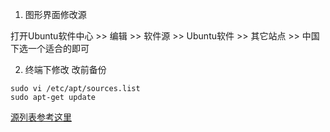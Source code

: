 
1. 图形界面修改源  

打开Ubuntu软件中心 >> 编辑 >> 软件源 >> Ubuntu软件 >> 其它站点 >> 中国 下选一个适合的即可

2. 终端下修改
改前备份
```
sudo vi /etc/apt/sources.list
sudo apt-get update
```
[源列表参考这里](http://wiki.ubuntu.org.cn/%E6%BA%90%E5%88%97%E8%A1%A8)
